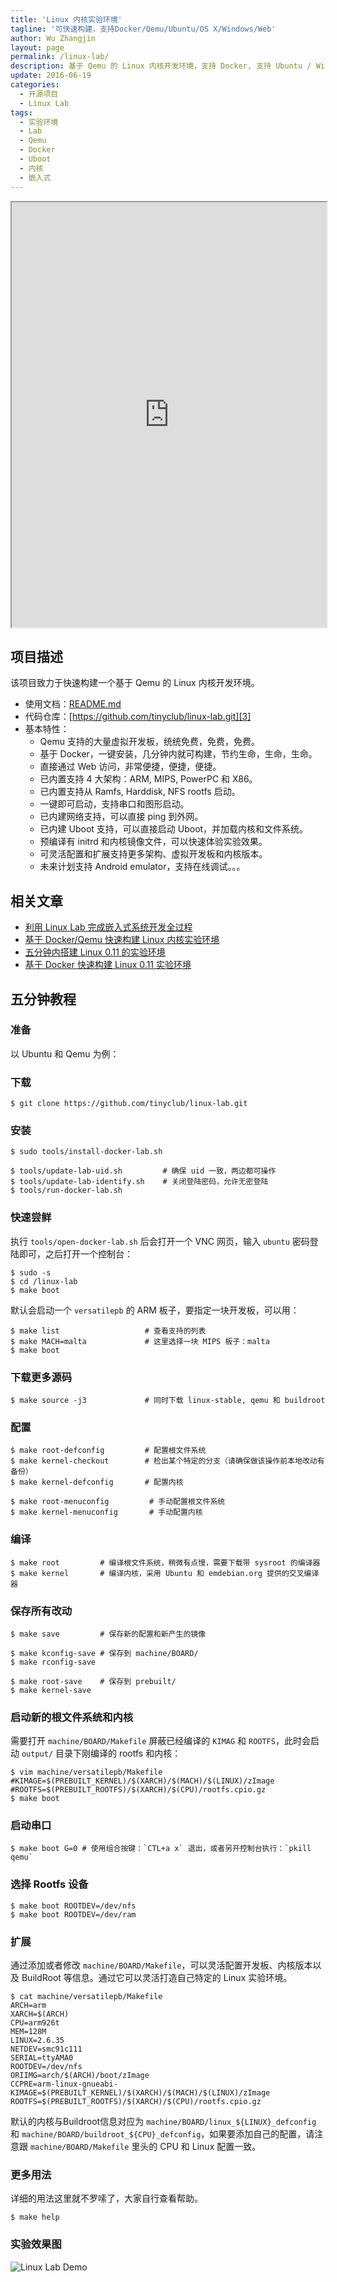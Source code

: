 ```yaml
---
title: 'Linux 内核实验环境'
tagline: '可快速构建，支持Docker/Qemu/Ubuntu/OS X/Windows/Web'
author: Wu Zhangjin
layout: page
permalink: /linux-lab/
description: 基于 Qemu 的 Linux 内核开发环境，支持 Docker, 支持 Ubuntu / Windows / Mac OS X，也内置支持 Qemu，支持通过 Web 远程访问。
update: 2016-06-19
categories:
  - 开源项目
  - Linux Lab
tags:
  - 实验环境
  - Lab
  - Qemu
  - Docker
  - Uboot
  - 内核
  - 嵌入式
---
```


<iframe src="http://showterm.io/6fb264246580281d372c6" style="align:center;width:100%;height:680px;"></iframe>

## 项目描述

该项目致力于快速构建一个基于 Qemu 的 Linux 内核开发环境。

  * 使用文档：[README.md][2]
  * 代码仓库：[https://github.com/tinyclub/linux-lab.git][3]
  * 基本特性：
      * Qemu 支持的大量虚拟开发板，统统免费，免费，免费。
      * 基于 Docker，一键安装，几分钟内就可构建，节约生命，生命，生命。
      * 直接通过 Web 访问，非常便捷，便捷，便捷。
      * 已内置支持 4 大架构：ARM, MIPS, PowerPC 和 X86。
      * 已内置支持从 Ramfs, Harddisk, NFS rootfs 启动。
      * 一键即可启动，支持串口和图形启动。
      * 已内建网络支持，可以直接 ping 到外网。
      * 已内建 Uboot 支持，可以直接启动 Uboot，并加载内核和文件系统。
      * 预编译有 initrd 和内核镜像文件，可以快速体验实验效果。
      * 可灵活配置和扩展支持更多架构、虚拟开发板和内核版本。
      * 未来计划支持 Android emulator，支持在线调试。。。

## 相关文章

  * [利用 Linux Lab 完成嵌入式系统开发全过程][7]
  * [基于 Docker/Qemu 快速构建 Linux 内核实验环境][6]
  * [五分钟内搭建 Linux 0.11 的实验环境][4]
  * [基于 Docker 快速构建 Linux 0.11 实验环境][5]

## 五分钟教程

### 准备

以 Ubuntu 和 Qemu 为例：

### 下载

    $ git clone https://github.com/tinyclub/linux-lab.git


### 安装

    $ sudo tools/install-docker-lab.sh

    $ tools/update-lab-uid.sh         # 确保 uid 一致，两边都可操作
    $ tools/update-lab-identify.sh    # 关闭登陆密码，允许无密登陆
    $ tools/run-docker-lab.sh


### 快速尝鲜

执行 `tools/open-docker-lab.sh` 后会打开一个 VNC 网页，输入 `ubuntu` 密码登陆即可，之后打开一个控制台：

    $ sudo -s
    $ cd /linux-lab
    $ make boot

默认会启动一个 `versatilepb` 的 ARM 板子，要指定一块开发板，可以用：

    $ make list                   # 查看支持的列表
    $ make MACH=malta             # 这里选择一块 MIPS 板子：malta
    $ make boot

### 下载更多源码

    $ make source -j3             # 同时下载 linux-stable, qemu 和 buildroot

### 配置

    $ make root-defconfig         # 配置根文件系统
    $ make kernel-checkout        # 检出某个特定的分支（请确保做该操作前本地改动有备份）
    $ make kernel-defconfig       # 配置内核

    $ make root-menuconfig         # 手动配置根文件系统
    $ make kernel-menuconfig       # 手动配置内核

### 编译

    $ make root         # 编译根文件系统，稍微有点慢，需要下载带 sysroot 的编译器
    $ make kernel       # 编译内核，采用 Ubuntu 和 emdebian.org 提供的交叉编译器

### 保存所有改动

    $ make save         # 保存新的配置和新产生的镜像

    $ make kconfig-save # 保存到 machine/BOARD/
    $ make rconfig-save

    $ make root-save    # 保存到 prebuilt/
    $ make kernel-save

### 启动新的根文件系统和内核

需要打开 `machine/BOARD/Makefile` 屏蔽已经编译的 `KIMAG` 和 `ROOTFS`，此时会启动 `output/` 目录下刚编译的 rootfs 和内核：

    $ vim machine/versatilepb/Makefile
    #KIMAGE=$(PREBUILT_KERNEL)/$(XARCH)/$(MACH)/$(LINUX)/zImage
    #ROOTFS=$(PREBUILT_ROOTFS)/$(XARCH)/$(CPU)/rootfs.cpio.gz
    $ make boot

### 启动串口

    $ make boot G=0	# 使用组合按键：`CTL+a x` 退出，或者另开控制台执行：`pkill qemu`

### 选择 Rootfs 设备

    $ make boot ROOTDEV=/dev/nfs
    $ make boot ROOTDEV=/dev/ram

### 扩展

通过添加或者修改 `machine/BOARD/Makefile`，可以灵活配置开发板、内核版本以及 BuildRoot 等信息。通过它可以灵活打造自己特定的 Linux 实验环境。

    $ cat machine/versatilepb/Makefile
    ARCH=arm
    XARCH=$(ARCH)
    CPU=arm926t
    MEM=128M
    LINUX=2.6.35
    NETDEV=smc91c111
    SERIAL=ttyAMA0
    ROOTDEV=/dev/nfs
    ORIIMG=arch/$(ARCH)/boot/zImage
    CCPRE=arm-linux-gnueabi-
    KIMAGE=$(PREBUILT_KERNEL)/$(XARCH)/$(MACH)/$(LINUX)/zImage
    ROOTFS=$(PREBUILT_ROOTFS)/$(XARCH)/$(CPU)/rootfs.cpio.gz

默认的内核与Buildroot信息对应为 `machine/BOARD/linux_${LINUX}_defconfig` 和 `machine/BOARD/buildroot_${CPU}_defconfig`，如果要添加自己的配置，请注意跟 `machine/BOARD/Makefile` 里头的 CPU 和 Linux 配置一致。

### 更多用法

详细的用法这里就不罗嗦了，大家自行查看帮助。

    $ make help

### 实验效果图

![Linux Lab Demo](/wp-content/uploads/2016/06/docker-qemu-linux-lab.jpg)


 [2]: https://github.com/tinyclub/linux-lab/blob/master/README.md
 [3]: https://github.com/tinyclub/linux-lab
 [4]: /take-5-minutes-to-build-linux-0-11-experiment-envrionment/
 [5]: /build-linux-0-11-lab-with-docker/
 [6]: http://tinylab.org/docker-qemu-linux-lab/
 [7]: http://tinylab.org/using-linux-lab-to-do-embedded-linux-development/
